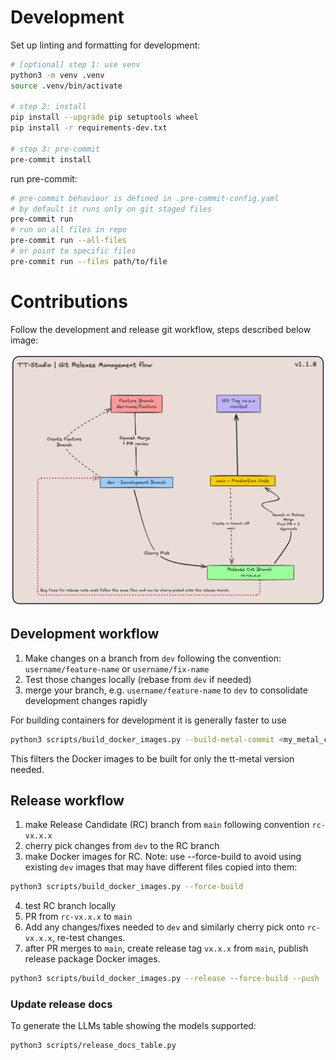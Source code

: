 # Development

Set up linting and formatting for development:
```bash
# [optional] step 1: use venv
python3 -m venv .venv
source .venv/bin/activate

# step 2: install
pip install --upgrade pip setuptools wheel
pip install -r requirements-dev.txt

# step 3: pre-commit
pre-commit install
```

run pre-commit:
```bash
# pre-commit behaviour is defined in .pre-commit-config.yaml
# by default it runs only on git staged files
pre-commit run
# run on all files in repo
pre-commit run --all-files
# or point to specific files
pre-commit run --files path/to/file
```

# Contributions

Follow the development and release git workflow, steps described below image:

![git workflow](git-workflow.png)

## Development workflow

1. Make changes on a branch from `dev` following the convention: `username/feature-name` or `username/fix-name`
2. Test those changes locally (rebase from `dev` if needed)
3. merge your branch, e.g. `username/feature-name` to `dev` to consolidate development changes rapidly

For building containers for development it is generally faster to use 
```bash
python3 scripts/build_docker_images.py --build-metal-commit <my_metal_commit_SHA_or_tag>
```
This filters the Docker images to be built for only the tt-metal version needed.

## Release workflow

1. make Release Candidate (RC) branch from `main` following convention `rc-vx.x.x`
2. cherry pick changes from `dev` to the RC branch
3. make Docker images for RC.
Note: use --force-build to avoid using existing `dev` images that may have different files copied into them:
```bash
python3 scripts/build_docker_images.py --force-build
```
4. test RC branch locally
5. PR from `rc-vx.x.x` to `main`
6. Add any changes/fixes needed to `dev` and similarly cherry pick onto `rc-vx.x.x`, re-test changes.
7. after PR merges to `main`, create release tag `vx.x.x` from `main`, publish release package Docker images.
```bash
python3 scripts/build_docker_images.py --release --force-build --push
```

### Update release docs

To generate the LLMs table showing the models supported:
```bash
python3 scripts/release_docs_table.py
```
